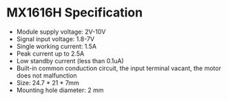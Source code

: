 # MX1616H Specification
* Module supply voltage: 2V-10V
* Signal input voltage: 1.8-7V
* Single working current: 1.5A
* Peak current up to 2.5A
* Low standby current (less than 0.1uA)
* Built-in common conduction circuit, the input terminal vacant, the motor does not malfunction
* Size: 24.7 * 21 * 7mm
* Mounting hole diameter: 2 mm

